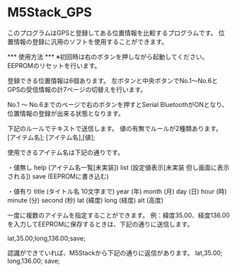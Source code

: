 # M5Stack_GPS

このプログラムはGPSと登録してある位置情報を比較するプログラムです。
位置情報の登録に汎用のソフトを使用することができます。


*** 使用方法 ***
※初回時は右のボタンを押しながら起動してください。
EEPROMのリセットを行います。

登録できる位置情報は6個あります。
左ボタンと中央ボタンでNo.1～No.6とGPSの受信情報の計7ページの切替えを行います。

No.1 ～ No.6までのページで右のボタンを押すとSerial BluetoothがONとなり、
位置情報の登録が出来る状態となります。

下記のルールでテキストで送信します。
値の有無でルールが2種類あります。
[アイテム名];
[アイテム名],[値];

使用できるアイテム名は下記の通りです。

・値無し
help (アイテム名一覧[未実装])
list (設定値表示[未実装 但し画面に表示される])
save (EEPROMに書き込む)

・値有り
title (タイトル名 10文字まで)
year (年)
month (月)
day (日)
hour (時)
minute (分)
second (秒)
lat (緯度)
long (経度)
alt (高度)

一度に複数のアイテムを指定することができます。
例：緯度35.00、経度136.00を入力してEEPROMに保存するときは、下記の通りに送信します。

lat,35.00;long,136.00;save;

認識ができていれば、M5Stackから下記の通りに返信があります。
lat,35.00;
long,136.00;
save;
